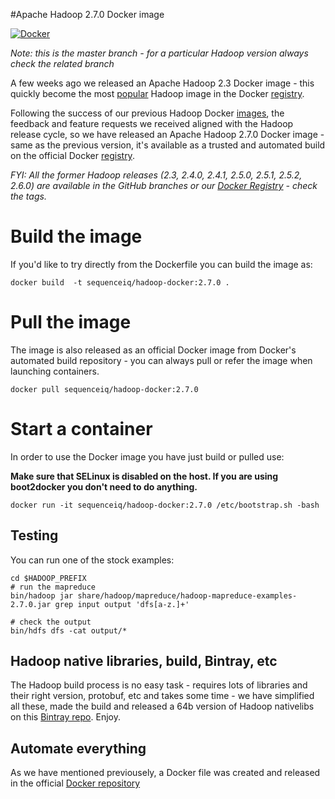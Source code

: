 #Apache Hadoop 2.7.0 Docker image

[![Docker](https://img.shields.io/docker/pulls/sequenceiq/hadoop-docker.svg)](https://registry.hub.docker.com/u/sequenceiq/hadoop-docker/)


_Note: this is the master branch - for a particular Hadoop version always check the related branch_

A few weeks ago we released an Apache Hadoop 2.3 Docker image - this quickly become the most [popular](https://registry.hub.docker.com/search?q=hadoop&s=downloads) Hadoop image in the Docker [registry](https://registry.hub.docker.com/).


Following the success of our previous Hadoop Docker [images](https://registry.hub.docker.com/u/sequenceiq/hadoop-docker/), the feedback and feature requests we received aligned with the Hadoop release cycle, so we have released an Apache Hadoop 2.7.0 Docker image - same as the previous version, it's available as a trusted and automated build on the official Docker [registry](https://registry.hub.docker.com/).


_FYI: All the former Hadoop releases (2.3, 2.4.0, 2.4.1, 2.5.0, 2.5.1, 2.5.2, 2.6.0) are available in the GitHub branches or our [Docker Registry](https://registry.hub.docker.com/u/sequenceiq/hadoop-docker/) - check the tags._

# Build the image

If you'd like to try directly from the Dockerfile you can build the image as:

```
docker build  -t sequenceiq/hadoop-docker:2.7.0 .
```
# Pull the image

The image is also released as an official Docker image from Docker's automated build repository - you can always pull or refer the image when launching containers.

```
docker pull sequenceiq/hadoop-docker:2.7.0
```

# Start a container

In order to use the Docker image you have just build or pulled use:

**Make sure that SELinux is disabled on the host. If you are using boot2docker you don't need to do anything.**

```
docker run -it sequenceiq/hadoop-docker:2.7.0 /etc/bootstrap.sh -bash
```

## Testing

You can run one of the stock examples:

```
cd $HADOOP_PREFIX
# run the mapreduce
bin/hadoop jar share/hadoop/mapreduce/hadoop-mapreduce-examples-2.7.0.jar grep input output 'dfs[a-z.]+'

# check the output
bin/hdfs dfs -cat output/*
```

## Hadoop native libraries, build, Bintray, etc

The Hadoop build process is no easy task - requires lots of libraries and their right version, protobuf, etc and takes some time - we have simplified all these, made the build and released a 64b version of Hadoop nativelibs on this [Bintray repo](https://bintray.com/sequenceiq/sequenceiq-bin/hadoop-native-64bit/2.7.0/view/files). Enjoy.

## Automate everything

As we have mentioned previousely, a Docker file was created and released in the official [Docker repository](https://registry.hub.docker.com/u/sequenceiq/hadoop-docker/)
